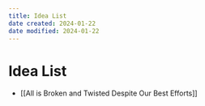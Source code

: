 ```yaml
---
title: Idea List
date created: 2024-01-22
date modified: 2024-01-22
---
```


# Idea List

- [[All is Broken and Twisted Despite Our Best Efforts]]
